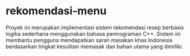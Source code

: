 # rekomendasi-menu
Proyek ini merupakan implementasi sistem rekomendasi resep berbasis logika sederhana menggunakan bahasa pemrograman C++. Sistem ini membantu pengguna mendapatkan saran masakan khas Indonesia berdasarkan tingkat kesulitan memasak dan bahan utama yang dimiliki.

